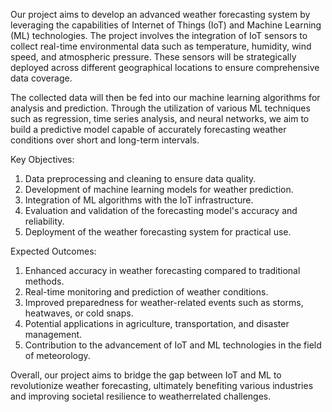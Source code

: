 Our project aims to develop an advanced weather forecasting system by leveraging the capabilities
of Internet of Things (IoT) and Machine Learning (ML) technologies. The project involves the
integration of IoT sensors to collect real-time environmental data such as temperature, humidity,
wind speed, and atmospheric pressure. These sensors will be strategically deployed across
different geographical locations to ensure comprehensive data coverage.

The collected data will then be fed into our machine learning algorithms for analysis and
prediction. Through the utilization of various ML techniques such as regression, time series
analysis, and neural networks, we aim to build a predictive model capable of accurately forecasting
weather conditions over short and long-term intervals.


Key Objectives:
1. Data preprocessing and cleaning to ensure data quality.
2. Development of machine learning models for weather prediction.
3. Integration of ML algorithms with the IoT infrastructure.
4. Evaluation and validation of the forecasting model's accuracy and reliability.
5. Deployment of the weather forecasting system for practical use.
   
Expected Outcomes:
1. Enhanced accuracy in weather forecasting compared to traditional methods.
2. Real-time monitoring and prediction of weather conditions.
3. Improved preparedness for weather-related events such as storms, heatwaves, or cold
snaps.
4. Potential applications in agriculture, transportation, and disaster management.
5. Contribution to the advancement of IoT and ML technologies in the field of meteorology.
   
Overall, our project aims to bridge the gap between IoT and ML to revolutionize weather
forecasting, ultimately benefiting various industries and improving societal resilience to weatherrelated challenges.

